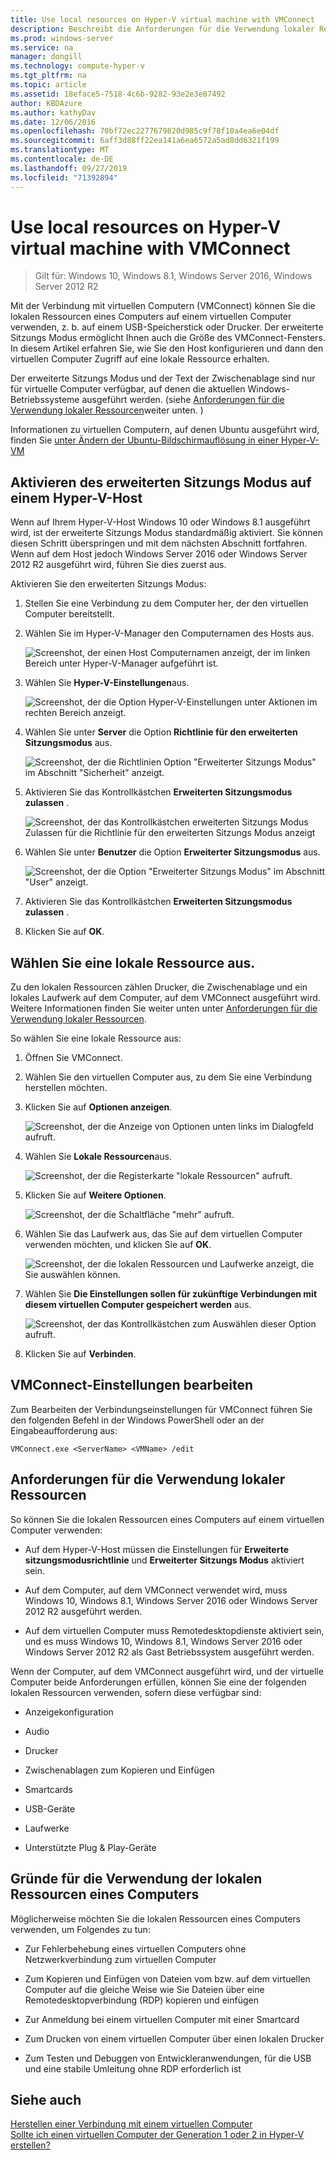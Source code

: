 ```yaml
---
title: Use local resources on Hyper-V virtual machine with VMConnect
description: Beschreibt die Anforderungen für die Verwendung lokaler Ressourcen mit VMConnect.
ms.prod: windows-server
ms.service: na
manager: dongill
ms.technology: compute-hyper-v
ms.tgt_pltfrm: na
ms.topic: article
ms.assetid: 18eface5-7518-4c6b-9282-93e2e3e87492
author: KBDAzure
ms.author: kathyDav
ms.date: 12/06/2016
ms.openlocfilehash: 70bf72ec2277679820d985c9f78f10a4ea6e04df
ms.sourcegitcommit: 6aff3d88ff22ea141a6ea6572a5ad8dd6321f199
ms.translationtype: MT
ms.contentlocale: de-DE
ms.lasthandoff: 09/27/2019
ms.locfileid: "71392894"
---
```

# <a name="use-local-resources-on-hyper-v-virtual-machine-with-vmconnect"></a>Use local resources on Hyper-V virtual machine with VMConnect

>Gilt für: Windows 10, Windows 8.1, Windows Server 2016, Windows Server 2012 R2

Mit der Verbindung mit virtuellen Computern (VMConnect) können Sie die lokalen Ressourcen eines Computers auf einem virtuellen Computer verwenden, z. b. auf einem USB-Speicherstick oder Drucker. Der erweiterte Sitzungs Modus ermöglicht Ihnen auch die Größe des VMConnect-Fensters. In diesem Artikel erfahren Sie, wie Sie den Host konfigurieren und dann den virtuellen Computer Zugriff auf eine lokale Ressource erhalten.

Der erweiterte Sitzungs Modus und der Text der Zwischenablage sind nur für virtuelle Computer verfügbar, auf denen die aktuellen Windows-Betriebssysteme ausgeführt werden. \(siehe [Anforderungen für die Verwendung lokaler Ressourcen](#requirements-for-using-local-resources)weiter unten. \) 

Informationen zu virtuellen Computern, auf denen Ubuntu ausgeführt wird, finden Sie [unter Ändern der Ubuntu-Bildschirmauflösung in einer Hyper-V-VM](https://blogs.msdn.microsoft.com/virtual_pc_guy/2014/09/19/changing-ubuntu-screen-resolution-in-a-hyper-v-vm/) 
  
## <a name="turn-on-enhanced-session-mode-on-a-hyper-v-host"></a>Aktivieren des erweiterten Sitzungs Modus auf einem Hyper-V-Host  
Wenn auf Ihrem Hyper-V-Host Windows 10 oder Windows 8.1 ausgeführt wird, ist der erweiterte Sitzungs Modus standardmäßig aktiviert. Sie können diesen Schritt überspringen und mit dem nächsten Abschnitt fortfahren. Wenn auf dem Host jedoch Windows Server 2016 oder Windows Server 2012 R2 ausgeführt wird, führen Sie dies zuerst aus. 
  
Aktivieren Sie den erweiterten Sitzungs Modus:

1.  Stellen Sie eine Verbindung zu dem Computer her, der den virtuellen Computer bereitstellt.  
  
2.  Wählen Sie im Hyper-V-Manager den Computernamen des Hosts aus.  
  
    ![Screenshot, der einen Host Computernamen anzeigt, der im linken Bereich unter Hyper-V-Manager aufgeführt ist.](media/Hyper-V-HyperVManager-HostNameSelected.png)  
  
3.  Wählen Sie **Hyper-V-Einstellungen**aus.  
  
    ![Screenshot, der die Option Hyper-V-Einstellungen unter Aktionen im rechten Bereich anzeigt.](media/HyperV-ActionsHyperVSettings.png)  
  
4.  Wählen Sie unter **Server** die Option **Richtlinie für den erweiterten Sitzungsmodus** aus.  
  
    ![Screenshot, der die Richtlinien Option "Erweiterter Sitzungs Modus" im Abschnitt "Sicherheit" anzeigt.](media/Hyper-V-Settings-ServerEnhancedSessionModePolicy.png)  
  
5.  Aktivieren Sie das Kontrollkästchen **Erweiterten Sitzungsmodus zulassen** .  
  
    ![Screenshot, der das Kontrollkästchen erweiterten Sitzungs Modus Zulassen für die Richtlinie für den erweiterten Sitzungs Modus anzeigt](media/Hyper-V-Settings-EnhancedSessionModePolicyCheckBox.png)  
  
6.  Wählen Sie unter **Benutzer** die Option **Erweiterter Sitzungsmodus** aus.  
  
    ![Screenshot, der die Option "Erweiterter Sitzungs Modus" im Abschnitt "User" anzeigt. ](media/Hyper-V-Settings-UserEnhancedSessionMode.png)  
  
7.  Aktivieren Sie das Kontrollkästchen **Erweiterten Sitzungsmodus zulassen** .  
  
8.  Klicken Sie auf **OK**.  
  
## <a name="choose-a-local-resource"></a>Wählen Sie eine lokale Ressource aus.

Zu den lokalen Ressourcen zählen Drucker, die Zwischenablage und ein lokales Laufwerk auf dem Computer, auf dem VMConnect ausgeführt wird. Weitere Informationen finden Sie weiter unten unter [Anforderungen für die Verwendung lokaler Ressourcen](#requirements-for-using-local-resources).  
  
So wählen Sie eine lokale Ressource aus:
  
1.  Öffnen Sie VMConnect.  
  
2.  Wählen Sie den virtuellen Computer aus, zu dem Sie eine Verbindung herstellen möchten.  
  
3.  Klicken Sie auf **Optionen anzeigen**.  
  
    ![Screenshot, der die Anzeige von Optionen unten links im Dialogfeld aufruft.](media/HyperV-VMConnect-DisplayConfig.png)  
  
4.  Wählen Sie **Lokale Ressourcen**aus.  
  
    ![Screenshot, der die Registerkarte "lokale Ressourcen" aufruft.](media/HyperV-VMConnect-DisplayConfig-LocalResources.png)  
  
5.  Klicken Sie auf **Weitere Optionen**.  
  
    ![Screenshot, der die Schaltfläche "mehr" aufruft.](media/HyperV-VMConnect-DisplayConfig-LocalResourcesMore.png)  
  
6.  Wählen Sie das Laufwerk aus, das Sie auf dem virtuellen Computer verwenden möchten, und klicken Sie auf **OK**.  
  
    ![Screenshot, der die lokalen Ressourcen und Laufwerke anzeigt, die Sie auswählen können.](media/HyperV-VMConnect-Settings-LocalResourcesDrives.png)  
  
7.  Wählen Sie **Die Einstellungen sollen für zukünftige Verbindungen mit diesem virtuellen Computer gespeichert werden** aus.  
  
    ![Screenshot, der das Kontrollkästchen zum Auswählen dieser Option aufruft.](media/HyperV-VMConnect-SaveSettings.png)  
  
8.  Klicken Sie auf **Verbinden**.  
  
## <a name="edit-vmconnect-settings"></a>VMConnect-Einstellungen bearbeiten

Zum Bearbeiten der Verbindungseinstellungen für VMConnect führen Sie den folgenden Befehl in der Windows PowerShell oder an der Eingabeaufforderung aus:  
  
`VMConnect.exe <ServerName> <VMName> /edit`  
  
## <a name="requirements-for-using-local-resources"></a>Anforderungen für die Verwendung lokaler Ressourcen

So können Sie die lokalen Ressourcen eines Computers auf einem virtuellen Computer verwenden:  
  
-   Auf dem Hyper-V-Host müssen die Einstellungen für **Erweiterte sitzungsmodusrichtlinie** und **Erweiterter Sitzungs Modus** aktiviert sein.  
  
-   Auf dem Computer, auf dem VMConnect verwendet wird, muss Windows 10, Windows 8.1, Windows Server 2016 oder Windows Server 2012 R2 ausgeführt werden.  
  
-   Auf dem virtuellen Computer muss Remotedesktopdienste aktiviert sein, und es muss Windows 10, Windows 8.1, Windows Server 2016 oder Windows Server 2012 R2 als Gast Betriebssystem ausgeführt werden.  
  
Wenn der Computer, auf dem VMConnect ausgeführt wird, und der virtuelle Computer beide Anforderungen erfüllen, können Sie eine der folgenden lokalen Ressourcen verwenden, sofern diese verfügbar sind:  
  
-   Anzeigekonfiguration  
  
-   Audio
  
-   Drucker  
  
-   Zwischenablagen zum Kopieren und Einfügen  
  
-   Smartcards  
  
-   USB-Geräte  
  
-   Laufwerke  
  
-   Unterstützte Plug &amp; Play-Geräte  
  
## <a name="why-use-a-computers-local-resources"></a>Gründe für die Verwendung der lokalen Ressourcen eines Computers
Möglicherweise möchten Sie die lokalen Ressourcen eines Computers verwenden, um Folgendes zu tun:  
  
-   Zur Fehlerbehebung eines virtuellen Computers ohne Netzwerkverbindung zum virtuellen Computer  
  
-   Zum Kopieren und Einfügen von Dateien vom bzw. auf dem virtuellen Computer auf die gleiche Weise wie Sie Dateien über eine Remotedesktopverbindung (RDP) kopieren und einfügen  
  
-   Zur Anmeldung bei einem virtuellen Computer mit einer Smartcard  
  
-   Zum Drucken von einem virtuellen Computer über einen lokalen Drucker  
  
-   Zum Testen und Debuggen von Entwickleranwendungen, für die USB und eine stabile Umleitung ohne RDP erforderlich ist  
  
## <a name="see-also"></a>Siehe auch  
[Herstellen einer Verbindung mit einem virtuellen Computer](https://technet.microsoft.com/library/cc742407.aspx)  
[Sollte ich einen virtuellen Computer der Generation 1 oder 2 in Hyper-V erstellen?](../plan/Should-I-create-a-generation-1-or-2-virtual-machine-in-Hyper-V.md)



